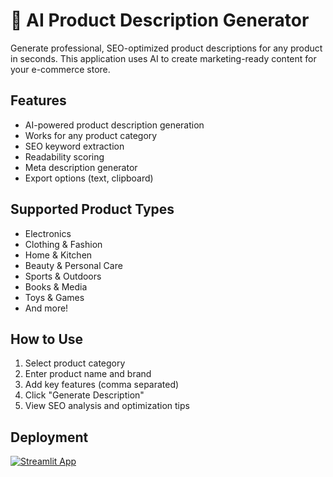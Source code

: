 # 🌟 AI Product Description Generator

Generate professional, SEO-optimized product descriptions for any product in seconds. This application uses AI to create marketing-ready content for your e-commerce store.

## Features

- AI-powered product description generation
- Works for any product category
- SEO keyword extraction
- Readability scoring
- Meta description generator
- Export options (text, clipboard)

## Supported Product Types

- Electronics
- Clothing & Fashion
- Home & Kitchen
- Beauty & Personal Care
- Sports & Outdoors
- Books & Media
- Toys & Games
- And more!

## How to Use

1. Select product category
2. Enter product name and brand
3. Add key features (comma separated)
4. Click "Generate Description"
5. View SEO analysis and optimization tips

## Deployment

[![Streamlit App](https://static.streamlit.io/badges/streamlit_badge_black_white.svg)](https://your-app-name.streamlit.app)
